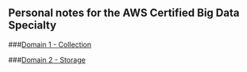 ## Personal notes for the AWS Certified Big Data Specialty

###[Domain 1 - Collection](./kinesis.md)

###[Domain 2 - Storage](./storage.md)


